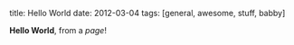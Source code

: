 title: Hello World
date: 2012-03-04
tags: [general, awesome, stuff, babby]

**Hello World**, from a *page*!